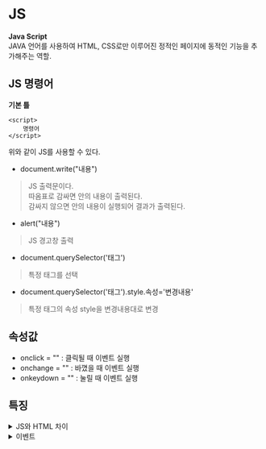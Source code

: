 # JS

__Java Script__   
JAVA 언어를 사용하여 HTML, CSS로만 이루어진 정적인 페이지에 동적인 기능을 추가해주는 역할.

## JS 명령어

__기본 틀__

```
<script>  
    명령어  
</script>  
```

위와 같이 JS를 사용할 수 있다.


- document.write("내용") 
> JS 출력문이다.  
> 따옴표로 감싸면 안의 내용이 출력된다.  
> 감싸지 않으면 안의 내용이 실행되어 결과가 출력된다.  

- alert("내용")
> JS 경고창 출력

- document.querySelector('태그')
> 특정 태그를 선택

- document.querySelector('태그').style.속성='변경내용'
> 특정 태그의 속성 style을 변경내용대로 변경

## 속성값

- onclick = "" : 클릭될 때 이벤트 실행
- onchange = "" : 바꼈을 때 이벤트 실행
- onkeydown = "" : 눌릴 때 이벤트 실행

## 특징

<details>
<summary>JS와 HTML 차이</summary>

- HTML은 정적(static)
- JS는 동적(dynamic)

```
<html>
<script>
    documnet.write(1+1)
</script>
1+1
<html>
```

결과

```
2
1+1
```

위와 같이 HTML과 다르게 JS는 동적으로 실행된다는 특징이 있다.

</details>

<details>
<summary>이벤트</summary>
브라우저는 이벤트를 감지하고 알려줄 수 있음.  
이를 통해 사용자와 웹페이지가 상호 작용이 가능하도록 함.
<br><br>
다양한 event handler와 event type을 통해 여러가지 동작으로 상호작용 할 수 있음
</details>
